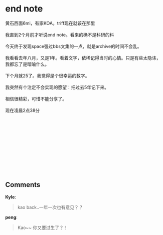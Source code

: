 # end note

<div id="msgcns!9884D0A402622CB2!3261" class="bvMsg"><div>黄石西面6mi，有家KOA。triff现在就该在那里</div>
<div> </div>
<div>我直到2个月前才听说end note。看来的确不是科研的料</div>
<div> </div>
<div>今天终于发现space强过bbs文集的一点，就是archive的时间不会乱。</div>
<div> </div>
<div>我看看去年八月，又是1年。看着文字，依稀记得当时的心情。只是有些太隐讳，我都忘了是暗喻什么。</div>
<div> </div>
<div>下个月就25了。我觉得是个很幸运的数字。</div>
<div> </div>
<div>我突然有个注定不会实现的愿望：把过去5年记下来。</div>
<div> </div>
<div>相信很精彩，可惜不能分享了。</div>
<div> </div>
<div>现在凌晨2点38分</div>
<div> </div>
<div> </div>
<div> </div>
<div> </div>
<div> </div>
<div> </div>
<div> </div>
<div> </div>
<div> </div>
<div> </div>
<div> </div></div>

## Comments

**Kyle**:
> kao back..一年一次也有意见？？

**peng**:
> Kao~~ 你又要过生了？！

